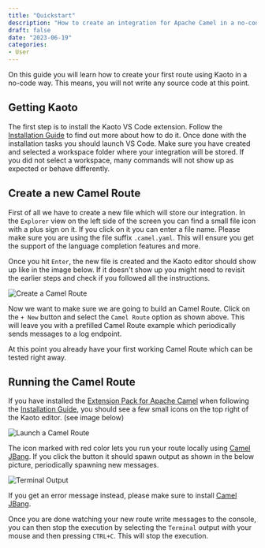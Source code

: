 ```yaml
---
title: "Quickstart"
description: "How to create an integration for Apache Camel in a no-code way."
draft: false
date: "2023-06-19"
categories:
- User
---
```


On this guide you will learn how to create your first route using Kaoto in a no-code way. This means, you will not write any source code at this point.

## Getting Kaoto

The first step is to install the Kaoto VS Code extension. Follow the [Installation Guide](/docs/installation) to find out more about how to do it. Once done with the installation tasks you should launch VS Code. Make sure you have created and selected a workspace folder where your integration will be stored. If you did not select a workspace, many commands will not show up as expected or behave differently.

## Create a new Camel Route

First of all we have to create a new file which will store our integration. In the `Explorer` view on the left side of the screen you can find a small file icon with a plus sign on it. If you click on it you can enter a file name. Please make sure you are using the file suffix  `.camel.yaml`. This will ensure you get the support of the language completion features and more.

Once you hit `Enter`, the new file is created and the Kaoto editor should show up like in the image below. If it doesn't show up you might need to revisit the earlier steps and check if you followed all the instructions. 

![](/images/docs/quickstart/create-route.gif "Create a Camel Route")

Now we want to make sure we are going to build an Camel Route. Click on the `+ New` button and select the `Camel Route` option as shown above. This will leave you with a prefilled Camel Route example which periodically sends messages to a log endpoint.

At this point you already have your first working Camel Route which can be tested right away.

## Running the Camel Route

If you have installed the [Extension Pack for Apache Camel](https://marketplace.visualstudio.com/items?itemName=redhat.apache-camel-extension-pack) when following the [Installation Guide](/docs/installation), you should see a few small icons on the top right of the Kaoto editor. (see image below)

![](/images/docs/quickstart/launch-route.png "Launch a Camel Route")

The icon marked with red color lets you run your route locally using [Camel JBang](https://camel.apache.org/manual/camel-jbang.html). If you click the button it should spawn output as shown in the below picture, periodically spawning new messages. 

![](/images/docs/quickstart/terminal-output.png "Terminal Output")

If you get an error message instead, please make sure to install [Camel JBang](https://camel.apache.org/manual/camel-jbang.html).

Once you are done watching your new route write messages to the console, you can then stop the execution by selecting the `Terminal` output with your mouse and then pressing `CTRL+C`. This will stop the execution.